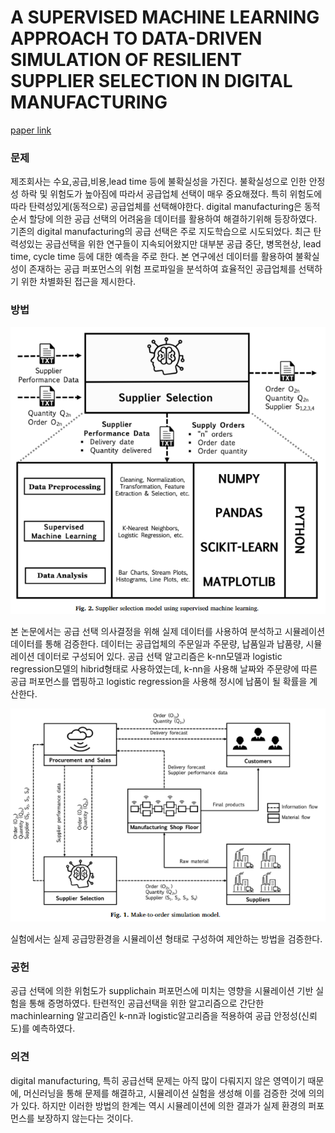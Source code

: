 # A SUPERVISED MACHINE LEARNING APPROACH TO DATA-DRIVEN SIMULATION OF RESILIENT SUPPLIER SELECTION IN DIGITAL MANUFACTURING

[paper link](https://www.sciencedirect.com/science/article/pii/S0268401219301422)

### 문제

제조회사는 수요,공급,비용,lead time 등에 불확실성을 가진다.
불확실성으로 인한 안정성 하락 및 위험도가 높아짐에 따라서 공급업체 선택이 매우 중요해졌다.
특히 위험도에 따라 탄력성있게(동적으로) 공급업체를 선택해야한다.
digital manufacturing은 동적 순서 할당에 의한 공급 선택의 어려움을 데이터를 활용하여 해결하기위해 등장하였다.
기존의 digital manufacturing의 공급 선택은 주로 지도학습으로 시도되었다.
최근 탄력성있는 공급선택을 위한 연구들이 지속되어왔지만 대부분 공급 중단, 병목현상, lead time, cycle time 등에 대한 예측을 주로 한다.
본 연구에선 데이터를 활용하여 불확실성이 존재하는 공급 퍼포먼스의 위험 프로파일을 분석하여 효율적인 공급업체를 선택하기 위한 차별화된 접근을 제시한다.

### 방법

<p align="center"><img src="../resource/cavalcante2019supervised_1.png"></p>

본 논문에서는 공급 선택 의사결정을 위해 실제 데이터를 사용하여 분석하고 시뮬레이션 데이터를 통해 검증한다.
데이터는 공급업체의 주문일과 주문량, 납품일과 납품량, 시뮬레이션 데이터로 구성되어 있다.
공급 선택 알고리즘은 k-nn모델과 logistic regression모델의 hibrid형태로 사용하였는데, k-nn을 사용해 날짜와 주문량에 따른 공급 퍼포먼스를 맵핑하고
logistic regression을 사용해 정시에 납품이 될 확률을 계산한다. 

<p align="center"><img src="../resource/cavalcante2019supervised_2.png"></p>

실험에서는 실제 공급망환경을 시뮬레이션 형태로 구성하여 제안하는 방법을 검증한다.

### 공헌

공급 선택에 의한 위험도가 supplichain 퍼포먼스에 미치는 영향을 시뮬레이션 기반 실험을 통해 증명하였다. 
탄련적인 공급선택을 위한 알고리즘으로 간단한 machinlearning 알고리즘인 k-nn과 logistic알고리즘을 적용하여 공급 안정성(신뢰도)를 예측하였다.

### 의견

digital manufacturing, 특히 공급선택 문제는 아직 많이 다뤄지지 않은 영역이기 때문에, 머신러닝을 통해 문제를 해결하고, 시뮬레이션 실험을 생성해 
이를 검증한 것에 의의가 있다. 하지만 이러한 방법의 한계는 역시 시뮬레이션에 의한 결과가 실제 환경의 퍼포먼스를 보장하지 않는다는 것이다.
